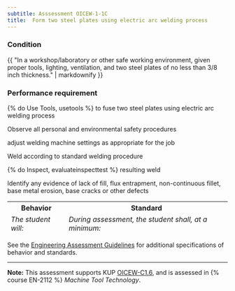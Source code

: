 ```yaml
---
subtitle: Asssessment OICEW-1-1C
title:  Form two steel plates using electric arc welding process
---
```




### Condition

{{ "In a workshop/laboratory or other safe working environment, given proper tools, lighting, ventilation, and two steel plates of no less than 3/8 inch thickness." | markdownify }}

### Performance requirement 

<table width='100%' class='Guidelines'>
 <thead>
 <tr>
     <th class='thirty'>Behavior</th>
     <th class='seventy'>Standard</th>
 </tr>
 <tr>
     <td><em>The student will:</em></td>
     <td><em>During assessment, the student shall, at a minimum:</em></td>
 </tr>
 </thead>
 <tbody>


<!--rowstart-->

{% do Use Tools, usetools %} to fuse two steel plates using electric arc welding process

<!--cellbreak-->

Observe all personal and environmental safety procedures

adjust welding machine settings as appropriate for the job

Weld according to standard welding procedure

<!--rowend-->


<!--rowstart-->

{% do Inspect, evaluateinspecttest %} resulting weld

<!--cellbreak-->

Identify any evidence of lack of fill, flux entrapment, non-continuous fillet, base metal erosion, base cracks or other defects

<!--rowend-->


 </tbody>
 </table>



See the [Engineering Assessment Guidelines](guidelines) for additional specifications of behavior and standards.


*****

**Note:** This assessment supports KUP [OICEW-C1.6]({{site.baseurl}}/tables/31.html#OICEW-C1.6), and is assessed in  {% course  EN-2112 %}  *Machine Tool Technology*. 

